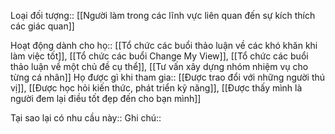 Loại đối tượng:: [[Người làm trong các lĩnh vực liên quan đến sự kích thích các giác quan]]

Hoạt động dành cho họ:: [[Tổ chức các buổi thảo luận về các khó khăn khi làm việc tốt]], [[Tổ chức các buổi Change My View]], [[Tổ chức các buổi thảo luận về một chủ đề cụ thể]], [[Tư vấn xây dựng nhóm nhiệm vụ cho từng cá nhân]]
Họ được gì khi tham gia:: [[Được trao đổi với những người thú vị]], [[Được học hỏi kiến thức, phát triển kỹ năng]], [[Được thấy mình là người đem lại điều tốt đẹp đến cho bạn mình]]

Tại sao lại có nhu cầu này:: 
Ghi chú:: 
